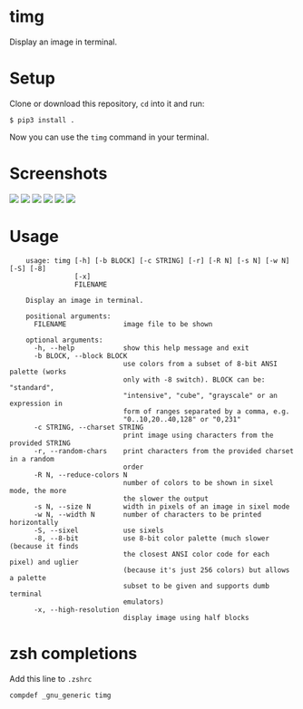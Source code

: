 # timg
Display an image in terminal.

# Setup 
Clone or download this repository, `cd` into it and run:

    $ pip3 install .

Now you can use the `timg` command in your terminal.

# Screenshots
![](https://i.imgur.com/RJl8YrO.png)
![](https://i.imgur.com/PFEDitT.png)
![](https://i.imgur.com/sKueJiE.png)
![](https://i.imgur.com/q25M3YZ.png)
![](https://i.imgur.com/A99gCRC.png)
![](https://i.imgur.com/KggMZT5.png)

# Usage
        usage: timg [-h] [-b BLOCK] [-c STRING] [-r] [-R N] [-s N] [-w N] [-S] [-8]
                    [-x]
                    FILENAME

        Display an image in terminal.

        positional arguments:
          FILENAME              image file to be shown

        optional arguments:
          -h, --help            show this help message and exit
          -b BLOCK, --block BLOCK
                                use colors from a subset of 8-bit ANSI palette (works
                                only with -8 switch). BLOCK can be: "standard",
                                "intensive", "cube", "grayscale" or an expression in
                                form of ranges separated by a comma, e.g.
                                "0..10,20..40,128" or "0,231"
          -c STRING, --charset STRING
                                print image using characters from the provided STRING
          -r, --random-chars    print characters from the provided charset in a random
                                order
          -R N, --reduce-colors N
                                number of colors to be shown in sixel mode, the more
                                the slower the output
          -s N, --size N        width in pixels of an image in sixel mode
          -w N, --width N       number of characters to be printed horizontally
          -S, --sixel           use sixels
          -8, --8-bit           use 8-bit color palette (much slower (because it finds
                                the closest ANSI color code for each pixel) and uglier
                                (because it's just 256 colors) but allows a palette
                                subset to be given and supports dumb terminal
                                emulators)
          -x, --high-resolution
                                display image using half blocks

# zsh completions
Add this line to `.zshrc`

    compdef _gnu_generic timg

